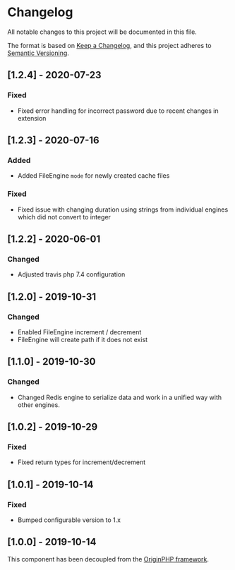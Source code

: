 # Changelog

All notable changes to this project will be documented in this file.

The format is based on [Keep a Changelog](https://keepachangelog.com/en/1.0.0/),
and this project adheres to [Semantic Versioning](https://semver.org/spec/v2.0.0.html).

## [1.2.4] - 2020-07-23

### Fixed

- Fixed error handling for incorrect password due to recent changes in extension

## [1.2.3] - 2020-07-16

### Added

- Added FileEngine `mode` for newly created cache files

### Fixed

- Fixed issue with changing duration using strings from individual engines which did not convert to integer

## [1.2.2] - 2020-06-01

### Changed

- Adjusted travis php 7.4 configuration

## [1.2.0] - 2019-10-31

### Changed

- Enabled FileEngine increment / decrement
- FileEngine will create path if it does not exist

## [1.1.0] - 2019-10-30

### Changed

- Changed Redis engine to serialize data and work in a unified way with other engines.

## [1.0.2] - 2019-10-29

### Fixed

- Fixed return types for increment/decrement

## [1.0.1] - 2019-10-14

### Fixed

- Bumped configurable version to 1.x

## [1.0.0] - 2019-10-14

This component has been decoupled from the [OriginPHP framework](https://www.originphp.com/).